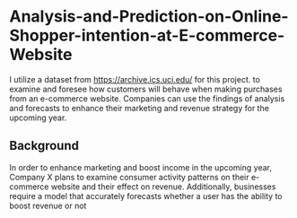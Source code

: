 # Analysis-and-Prediction-on-Online-Shopper-intention-at-E-commerce-Website
I utilize a dataset from https://archive.ics.uci.edu/ for this project. to examine and foresee how customers will behave when making purchases from an e-commerce website. Companies can use the findings of analysis and forecasts to enhance their marketing and revenue strategy for the upcoming year.

## Background 
In order to enhance marketing and boost income in the upcoming year, Company X plans to examine consumer activity patterns on their e-commerce website and their effect on revenue. Additionally, businesses require a model that accurately forecasts whether a user has the ability to boost revenue or not
